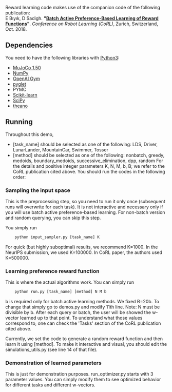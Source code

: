 Reward learning code makes use of the companion code of the following publication:  
E Bıyık, D Sadigh. **"[Batch Active Preference-Based Learning of Reward Functions](https://arxiv.org/abs/1810.04303)"**. *Conference on Robot Learning (CoRL)*, Zurich, Switzerland, Oct. 2018.

## Dependencies
You need to have the following libraries with [Python3](http://www.python.org/downloads):
- [MuJoCo 1.50](http://www.mujoco.org/index.html)
- [NumPy](https://www.numpy.org/)
- [OpenAI Gym](https://gym.openai.com)
- [pyglet](https://bitbucket.org/pyglet/pyglet/wiki/Home)
- PYMC
- [Scikit-learn](https://scikit-learn.org)
- [SciPy](https://www.scipy.org/)
- [theano](http://deeplearning.net/software/theano/)

## Running
Throughout this demo,
- [task_name] should be selected as one of the following: LDS, Driver, LunarLander, MountainCar, Swimmer, Tosser
- [method] should be selected as one of the following: nonbatch, greedy, medoids, boundary_medoids, successive_elimination, dpp, random
For the details and positive integer parameters K, N, M, b, B; we refer to the CoRL publication cited above.
You should run the codes in the following order:

### Sampling the input space
This is the preprocessing step, so you need to run it only once (subsequent runs will overwrite for each task). It is not interactive and necessary only if you will use batch active preference-based learning. For non-batch version and random querying, you can skip this step.

You simply run
```python
	python input_sampler.py [task_name] K
```
For quick (but highly suboptimal) results, we recommend K=1000. In the NeurIPS submission, we used K=100000. In CoRL paper, the authors used K=500000.

### Learning preference reward function
This is where the actual algorithms work. You can simply run
```python
	python run.py [task_name] [method] N M b
```
b is required only for batch active learning methods. We fixed B=20b. To change that simply go to demos.py and modify 11th line.
Note: N must be divisible by b.
After each query or batch, the user will be showed the w-vector learned up to that point. To understand what those values correspond to, one can check the 'Tasks' section of the CoRL publication cited above.

Currently, we set the code to generate a random reward function and then learn it using [method]. To make it interactive and visual, you should edit the simulations_utils.py (see line 14 of that file).

### Demonstration of learned parameters
This is just for demonstration purposes. run_optimizer.py starts with 3 parameter values. You can simply modify them to see optimized behavior for different tasks and different w-vectors.
